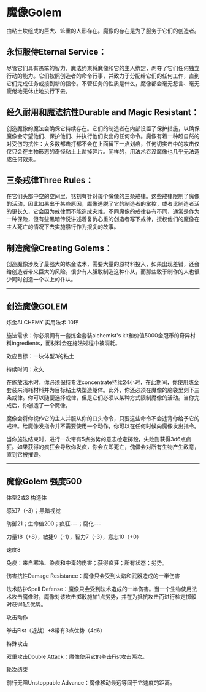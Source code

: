 # 魔像Golem

由粘土块组成的巨大、笨重的人形存在。魔像的存在是为了服务于它们的创造者。

## 永恒服侍Eternal Service：

尽管它们具有愚笨的智力，魔法约束将魔像和它的主人绑定，剥夺了它们任何独立行动的能力。它们按照创造者的命令行事，并致力于分配给它们的任何工作，直到它们完成任务或接到新的指令。不管任务的性质是什么，魔像都会毫无怨言、毫无疲倦地无休止地执行下去。

## 经久耐用和魔法抗性Durable and Magic Resistant：

创造魔像的魔法会确保它持续存在。它们的制造者在内部设置了保护措施，以确保魔像会守望他们、保护他们、并执行他们发出的任何命令。魔像有着一种超自然的对受伤的抗性：大多数都击打都不会在上面留下一点划痕，任何切实击中的攻击仅仅只会在生物形态的奇怪粘土上凿掉碎片。同样的，用法术吞没魔像也几乎无法造成任何效果。

## 三条戒律Three Rules：

在它们头部中空的空间里，铭刻有针对每个魔像的三条戒律。这些戒律限制了魔像的活动，因此如果出于某些原因，魔像逃脱了它的制造者的掌控，或者比制造者活的更长久，它会因为戒律而不能造成灾难。不同魔像的戒律各有不同，通常是作为一种保险，但有些黑暗传说讲述着复仇心重的创造者写下戒律，授权他们的魔像在主人死亡的情况下去实施暴行作为报复的故事。

## 制造魔像Creating Golems：

创造魔像涉及了最强大的炼金法术，需要大量的原材料投入，如果出现差错，还会给创造者带来巨大的风险。很少有人胆敢制造这种仆从，而那些敢于制作的人也很少同时创造一个以上的仆从。

------------------------------------------------------------------------

## 创造魔像GOLEM

炼金ALCHEMY 实用法术 10环

施法需求：你必须拥有一套炼金套装alchemist's
kit和价值5000金冠币的奇异材料ingredients，而材料会在施法过程中被消耗。

效应目标：一块体型3的粘土

持续时间：永久

在施放法术时，你必须保持专注concentrate持续24小时，在此期间，你使用炼金套装来消耗材料并为目标粘土块塑造躯体。此外，你还必须在魔像的脑袋里刻下三条戒律。你可以随便选择戒律，但是它们必须以某种方式限制魔像的活动。当你完成后，你创造了一个魔像。

魔像会将你视作它的主人并服从你的口头命令，只要这些命令不会违背你给予它的戒律。给魔像发指令并不需要使用一个动作，你可以在任何时候向魔像发出指令。

当你施法结束时，进行一次带有5点劣势的意志检定掷骰，失败则获得3d6点疯狂。如果获得的疯狂会导致你发疯，你会立即死亡，傀儡会对所有生物产生敌意，直到它被摧毁。

------------------------------------------------------------------------

## 魔像Golem 强度500

体型2或3 构造体

感知7（-3）；黑暗视觉

防御21；生命值200；疯狂---；腐化---

力量18（+8），敏捷9（-1），智力7（-3），意志10（+0）

速度8

免疫：来自寒冷、染疾和中毒的伤害；获得疯狂；所有状态；劣势。

伤害抗性Damage Resistance：魔像只会受到火焰和武器造成的一半伤害

法术防护Spell
Defense：魔像只会受到法术造成的一半伤害。当一个生物使用法术攻击魔像时，魔像对该攻击掷骰施加1点劣势，并在为抵抗攻击而进行检定掷骰时获得1点优势。

攻击动作

拳击Fist（近战）+8带有3点优势（4d6）

特殊攻击

双重攻击Double Attack：魔像使用它的拳击Fist攻击两次。

轮次结束

前行无阻Unstoppable Advance：魔像移动最远等同于它速度的距离。

